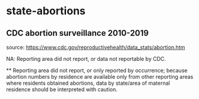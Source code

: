 # state-abortions

## CDC abortion surveillance 2010-2019 

source: https://www.cdc.gov/reproductivehealth/data_stats/abortion.htm

NA: Reporting area did not report, or data not reportable by CDC.	

** Reporting area did not report, or only reported by occurrence; because abortion numbers by residence are available only from other reporting areas where residents obtained abortions, data by state/area of maternal residence should be interpreted with caution. 	
